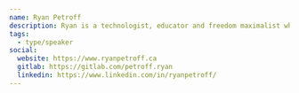 ```yaml
---
name: Ryan Petroff
description: Ryan is a technologist, educator and freedom maximalist who has been working towards student liberation. This has culminated in his most recent work on the Open Toronto School project.
tags:
  - type/speaker
social:
  website: https://www.ryanpetroff.ca
  gitlab: https://gitlab.com/petroff.ryan
  linkedin: https://www.linkedin.com/in/ryanpetroff/
---
```


